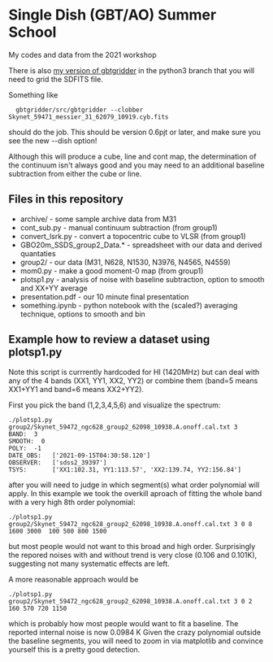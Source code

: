 #  Single Dish (GBT/AO) Summer School

My codes and data from the 2021 workshop

There is also 
[my version of gbtgridder](https://github.com/teuben/gbtgridder)
in the python3 branch that you will need to grid the SDFITS file.

Something like

      gbtgridder/src/gbtgridder --clobber Skynet_59471_messier_31_62079_10919.cyb.fits
	  
should do the job.  This should be version 0.6pjt or later, and make
sure you see the new --dish option!

Although this will produce a cube, line and cont map, the
determination of the continuum isn't always good and you may need to
an additional baseline subtraction from either the cube or line.

## Files in this repository

* archive/ - some sample archive data from M31
* cont_sub.py - manual continuum subtraction (from group1)
* convert_lsrk.py -  convert a topocentric cube to VLSR (from group1)
* GBO20m_SSDS_group2_Data.*  - spreadsheet with our data and derived quantaties
* group2/   - our data (M31, N628, N1530, N3976, N4565, N4559)
* mom0.py - make a good moment-0 map (from group1)
* plotsp1.py - analysis of noise with baseline subtraction, option to smooth and XX+YY average
* presentation.pdf - our 10 minute final presentation
* something.ipynb - python notebook with the (scaled?) averaging technique, options to smooth and bin

## Example how to review a dataset using plotsp1.py

Note this script is currrently hardcoded for HI (1420MHz) but can deal with any of the 4 bands (XX1, YY1, XX2, YY2)
or combine them (band=5 means XX1+YY1 and band=6 means XX2+YY2).

First you pick the band (1,2,3,4,5,6) and visualize the spectrum:


    ./plotsp1.py group2/Skynet_59472_ngc628_group2_62098_10938.A.onoff.cal.txt 3
	BAND:  3
    SMOOTH:  0
    POLY:  -1
    DATE_OBS:   ['2021-09-15T04:30:58.120']
    OBSERVER:   ['sdss2_39397']
    TSYS:       ['XX1:102.31, YY1:113.57', 'XX2:139.74, YY2:156.84']
	  
after you will need to judge in which segment(s) what order polynomial will apply. In this example we took the 
overkill aproach of fitting the whole band with a very high 8th order polynomial:


    ./plotsp1.py group2/Skynet_59472_ngc628_group2_62098_10938.A.onoff.cal.txt 3 0 8 1600 3000  100 500 800 1500
	
but most people would not want to this broad and high order. Surprisingly the
repored noises with and without trend is very close (0.106 and 0.101K), suggesting
not many systematic effects are left.

A more reasonable approach would be

    ./plotsp1.py group2/Skynet_59472_ngc628_group2_62098_10938.A.onoff.cal.txt 3 0 2 160 570 720 1150

which is probably how most people would want to fit a baseline.  The reported internal noise is now 0.0984 K
Given the crazy polynomial outside the baseline segments, you will need to zoom in via matplotlib and 
convince yourself this is a pretty good detection.

